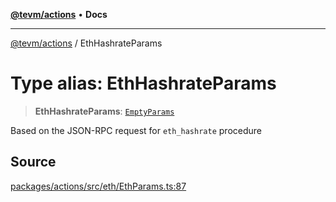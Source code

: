 [**@tevm/actions**](../README.md) • **Docs**

***

[@tevm/actions](../globals.md) / EthHashrateParams

# Type alias: EthHashrateParams

> **EthHashrateParams**: [`EmptyParams`](EmptyParams.md)

Based on the JSON-RPC request for `eth_hashrate` procedure

## Source

[packages/actions/src/eth/EthParams.ts:87](https://github.com/evmts/tevm-monorepo/blob/main/packages/actions/src/eth/EthParams.ts#L87)
